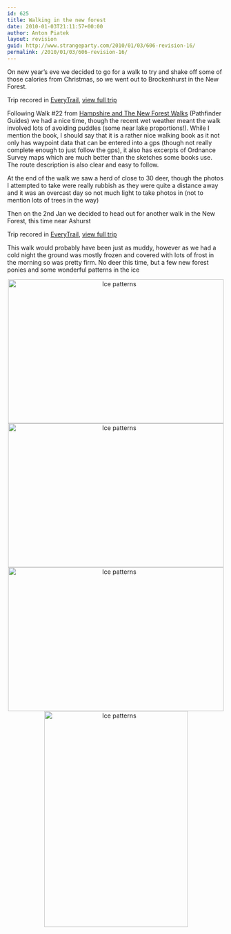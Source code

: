 ```yaml
---
id: 625
title: Walking in the new forest
date: 2010-01-03T21:11:57+00:00
author: Anton Piatek
layout: revision
guid: http://www.strangeparty.com/2010/01/03/606-revision-16/
permalink: /2010/01/03/606-revision-16/
---
```

On new year&#8217;s eve we decided to go for a walk to try and shake off some of those calories from Christmas, so we went out to Brockenhurst in the New Forest.

  
Trip recored in [EveryTrail](http://www.everytrail.com), [view full trip](http://www.everytrail.com/view_trip.php?trip_id=453763)

Following Walk #22 from [Hampshire and The New Forest Walks](http://www.crimsonpublishing.co.uk/book/details/9780711706095/jenny-plunknett-david-foster/hampshire-amp-the-new-forest-walks) (Pathfinder Guides) we had a nice time, though the recent wet weather meant the walk involved lots of avoiding puddles (some near lake proportions!). While I mention the book, I should say that it is a rather nice walking book as it not only has waypoint data that can be entered into a gps (though not really complete enough to just follow the gps), it also has excerpts of Ordnance Survey maps which are much better than the sketches some books use. The route description is also clear and easy to follow.

At the end of the walk we saw a herd of close to 30 deer, though the photos I attempted to take were really rubbish as they were quite a distance away and it was an overcast day so not much light to take photos in (not to mention lots of trees in the way)

Then on the 2nd Jan we decided to head out for another walk in the New Forest, this time near Ashurst



Trip recored in [EveryTrail](http://www.everytrail.com), [view full trip](http://www.everytrail.com/view_trip.php?trip_id=455839)

This walk would probably have been just as muddy, however as we had a cold night the ground was mostly frozen and covered with lots of frost in the morning so was pretty firm. No deer this time, but a few new forest ponies and some wonderful patterns in the ice

<p style="text-align: center;">
  <a class="tt-flickr tt-flickr tt-flickr-Medium" title="Ice patterns" href="http://farm5.static.flickr.com/4071/4240613391_dce3591b03_b.jpg"><img src="http://farm5.static.flickr.com/4071/4240613391_dce3591b03.jpg" border="0" alt="Ice patterns" width="500" height="333" /></a> <a class="tt-flickr tt-flickr tt-flickr-Medium" title="Ice patterns" href="http://farm5.static.flickr.com/4009/4241386910_0321e788dc_b.jpg"><img src="http://farm5.static.flickr.com/4009/4241386910_0321e788dc.jpg" border="0" alt="Ice patterns" width="500" height="333" /></a> <a class="tt-flickr tt-flickr tt-flickr-Medium" title="Ice patterns" href="http://farm3.static.flickr.com/2525/4241382790_b7dd1b6ec0_b.jpg"><img src="http://farm3.static.flickr.com/2525/4241382790_b7dd1b6ec0.jpg" border="0" alt="Ice patterns" width="500" height="333" /></a> <a class="tt-flickr tt-flickr tt-flickr-Medium" title="Ice patterns" href="http://farm3.static.flickr.com/2525/4241384066_a10dc52a2e_b.jpg"><img class="aligncenter" src="http://farm3.static.flickr.com/2525/4241384066_a10dc52a2e.jpg" border="0" alt="Ice patterns" width="333" height="500" /></a>
</p>